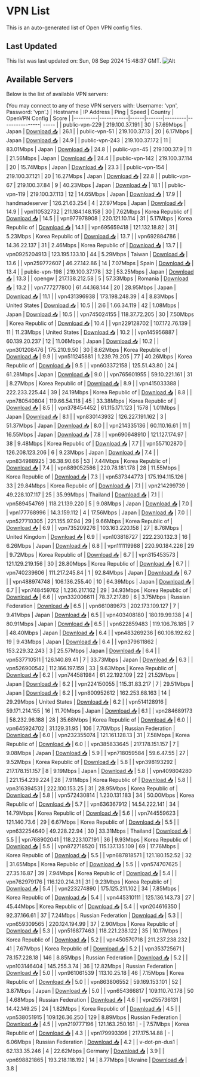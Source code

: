 # VPN List

This is an auto-generated list of Open VPN config files.

## Last Updated

This list was last updated on: Sun, 08 Sep 2024 15:48:37 GMT.
![Alt](https://repobeats.axiom.co/api/embed/186b98318ef1479477931607c1ad7d823f12451f.svg "Repobeats analytics image")

## Available Servers

Below is the list of available VPN servers:

(You may connect to any of these VPN servers with: Username: 'vpn', Password: 'vpn'.)
| Hostname | IP Address | Ping | Speed | Country | OpenVPN Config | Score |
|----------|------------|------|-------|---------|----------------| ----- |
| public-vpn-229 | 219.100.37.191 | 30 | 57.69Mbps | Japan | [Download 📥](./configs/server_0_JP.ovpn) | 26.1 |
| public-vpn-51 | 219.100.37.13 | 20 | 6.17Mbps | Japan | [Download 📥](./configs/server_1_JP.ovpn) | 24.9 |
| public-vpn-243 | 219.100.37.172 | 11 | 83.01Mbps | Japan | [Download 📥](./configs/server_2_JP.ovpn) | 24.8 |
| public-vpn-45 | 219.100.37.9 | 11 | 21.56Mbps | Japan | [Download 📥](./configs/server_3_JP.ovpn) | 24.4 |
| public-vpn-142 | 219.100.37.114 | 20 | 15.74Mbps | Japan | [Download 📥](./configs/server_4_JP.ovpn) | 23.3 |
| public-vpn-154 | 219.100.37.121 | 20 | 16.27Mbps | Japan | [Download 📥](./configs/server_5_JP.ovpn) | 22.8 |
| public-vpn-67 | 219.100.37.84 | 9 | 40.23Mbps | Japan | [Download 📥](./configs/server_6_JP.ovpn) | 18.1 |
| public-vpn-119 | 219.100.37.113 | 12 | 14.65Mbps | Japan | [Download 📥](./configs/server_7_JP.ovpn) | 17.9 |
| handmadeserver | 126.21.63.254 | 4 | 27.97Mbps | Japan | [Download 📥](./configs/server_8_JP.ovpn) | 14.9 |
| vpn110532732 | 211.184.148.158 | 30 | 7.62Mbps | Korea Republic of | [Download 📥](./configs/server_9_KR.ovpn) | 14.5 |
| vpn977978908 | 220.121.10.114 | 31 | 5.17Mbps | Korea Republic of | [Download 📥](./configs/server_10_KR.ovpn) | 14.1 |
| vpn695659418 | 121.132.18.82 | 31 | 5.23Mbps | Korea Republic of | [Download 📥](./configs/server_11_KR.ovpn) | 13.7 |
| vpn692884786 | 14.36.22.137 | 31 | 2.46Mbps | Korea Republic of | [Download 📥](./configs/server_12_KR.ovpn) | 13.7 |
| vpn0925204913 | 123.195.133.10 | 44 | 5.29Mbps | Taiwan | [Download 📥](./configs/server_13_TW.ovpn) | 13.6 |
| vpn259772607 | 46.27.142.86 | 14 | 7.07Mbps | Spain | [Download 📥](./configs/server_14_ES.ovpn) | 13.4 |
| public-vpn-198 | 219.100.37.178 | 32 | 53.25Mbps | Japan | [Download 📥](./configs/server_15_JP.ovpn) | 13.3 |
| opengw | 217.138.212.58 | 5 | 57.33Mbps | Romania | [Download 📥](./configs/server_16_RO.ovpn) | 13.2 |
| vpn777277800 | 61.44.168.144 | 20 | 28.95Mbps | Japan | [Download 📥](./configs/server_17_JP.ovpn) | 11.1 |
| vpn431396938 | 173.198.248.39 | 4 | 8.83Mbps | United States | [Download 📥](./configs/server_18_US.ovpn) | 10.5 |
| 2i6 | 1.66.34.119 | 42 | 1.08Mbps | Japan | [Download 📥](./configs/server_19_JP.ovpn) | 10.5 |
| vpn745024155 | 118.37.72.205 | 30 | 7.50Mbps | Korea Republic of | [Download 📥](./configs/server_20_KR.ovpn) | 10.4 |
| vpn229128702 | 107.172.76.139 | 11 | 11.23Mbps | United States | [Download 📥](./configs/server_21_US.ovpn) | 10.2 |
| vpn145956887 | 60.139.20.237 | 12 | 11.06Mbps | Japan | [Download 📥](./configs/server_22_JP.ovpn) | 10.2 |
| vpn301208476 | 175.210.9.50 | 30 | 8.62Mbps | Korea Republic of | [Download 📥](./configs/server_23_KR.ovpn) | 9.9 |
| vpn511245881 | 1.239.79.205 | 77 | 40.26Mbps | Korea Republic of | [Download 📥](./configs/server_24_KR.ovpn) | 9.5 |
| vpn603372158 | 125.51.43.80 | 24 | 61.28Mbps | Japan | [Download 📥](./configs/server_25_JP.ovpn) | 9.0 |
| vpn765601955 | 59.10.221.161 | 31 | 8.27Mbps | Korea Republic of | [Download 📥](./configs/server_26_KR.ovpn) | 8.9 |
| vpn415033388 | 222.233.225.44 | 39 | 24.19Mbps | Korea Republic of | [Download 📥](./configs/server_27_KR.ovpn) | 8.8 |
| vpn780540804 | 119.66.54.118 | 45 | 33.38Mbps | Korea Republic of | [Download 📥](./configs/server_28_KR.ovpn) | 8.5 |
| vpn378454452 | 61.115.171.123 | 1578 | 1.01Mbps | Japan | [Download 📥](./configs/server_29_JP.ovpn) | 8.1 |
| vpn830143932 | 126.227.191.162 | 3 | 51.37Mbps | Japan | [Download 📥](./configs/server_30_JP.ovpn) | 8.0 |
| vpn214335136 | 60.110.16.61 | 11 | 16.55Mbps | Japan | [Download 📥](./configs/server_31_JP.ovpn) | 7.8 |
| vpn690648910 | 121.127.174.97 | 38 | 9.48Mbps | Korea Republic of | [Download 📥](./configs/server_32_KR.ovpn) | 7.7 |
| vpn557102870 | 126.208.123.206 | 6 | 9.23Mbps | Japan | [Download 📥](./configs/server_33_JP.ovpn) | 7.4 |
| vpn834988925 | 36.38.90.66 | 53 | 7.44Mbps | Korea Republic of | [Download 📥](./configs/server_34_KR.ovpn) | 7.4 |
| vpn889052586 | 220.78.181.178 | 28 | 11.55Mbps | Korea Republic of | [Download 📥](./configs/server_35_KR.ovpn) | 7.3 |
| vpn537344773 | 175.194.115.126 | 33 | 29.84Mbps | Korea Republic of | [Download 📥](./configs/server_36_KR.ovpn) | 7.1 |
| vpn214299739 | 49.228.107.117 | 25 | 35.99Mbps | Thailand | [Download 📥](./configs/server_37_TH.ovpn) | 7.1 |
| vpn589454769 | 118.21.139.220 | 5 | 9.08Mbps | Japan | [Download 📥](./configs/server_38_JP.ovpn) | 7.0 |
| vpn177768996 | 14.3.159.112 | 4 | 17.56Mbps | Japan | [Download 📥](./configs/server_39_JP.ovpn) | 7.0 |
| vpn527710305 | 221.155.97.94 | 29 | 9.66Mbps | Korea Republic of | [Download 📥](./configs/server_40_KR.ovpn) | 6.9 |
| vpn735209276 | 103.163.220.158 | 27 | 8.76Mbps | United Kingdom | [Download 📥](./configs/server_41_GB.ovpn) | 6.9 |
| vpn103818727 | 222.230.132.3 | 16 | 6.26Mbps | Japan | [Download 📥](./configs/server_42_JP.ovpn) | 6.8 |
| vpn111119988 | 220.90.184.226 | 29 | 9.72Mbps | Korea Republic of | [Download 📥](./configs/server_43_KR.ovpn) | 6.7 |
| vpn315453573 | 121.129.219.156 | 30 | 28.80Mbps | Korea Republic of | [Download 📥](./configs/server_44_KR.ovpn) | 6.7 |
| vpn740239606 | 111.217.245.84 | 1 | 92.84Mbps | Japan | [Download 📥](./configs/server_45_JP.ovpn) | 6.7 |
| vpn488974748 | 106.136.255.40 | 10 | 64.39Mbps | Japan | [Download 📥](./configs/server_46_JP.ovpn) | 6.7 |
| vpn748459762 | 1.236.217.162 | 29 | 34.93Mbps | Korea Republic of | [Download 📥](./configs/server_47_KR.ovpn) | 6.6 |
| vpn332006611 | 78.37.217.89 | 6 | 3.75Mbps | Russian Federation | [Download 📥](./configs/server_48_RU.ovpn) | 6.5 |
| vpn661089673 | 202.173.109.127 | 7 | 9.41Mbps | Japan | [Download 📥](./configs/server_49_JP.ovpn) | 6.5 |
| vpn403408180 | 180.19.99.138 | 4 | 80.91Mbps | Japan | [Download 📥](./configs/server_50_JP.ovpn) | 6.5 |
| vpn622859483 | 119.106.76.185 | 7 | 48.40Mbps | Japan | [Download 📥](./configs/server_51_JP.ovpn) | 6.4 |
| vpn483269236 | 60.108.192.62 | 19 | 9.43Mbps | Japan | [Download 📥](./configs/server_52_JP.ovpn) | 6.4 |
| vpn379611862 | 153.229.32.243 | 3 | 25.57Mbps | Japan | [Download 📥](./configs/server_53_JP.ovpn) | 6.4 |
| vpn537710511 | 126.140.89.41 | 7 | 33.73Mbps | Japan | [Download 📥](./configs/server_54_JP.ovpn) | 6.3 |
| vpn526900542 | 112.166.197.159 | 33 | 9.63Mbps | Korea Republic of | [Download 📥](./configs/server_55_KR.ovpn) | 6.2 |
| vpn744581984 | 61.22.192.109 | 22 | 21.52Mbps | Japan | [Download 📥](./configs/server_56_JP.ovpn) | 6.2 |
| vpn224150055 | 115.31.83.217 | 7 | 29.51Mbps | Japan | [Download 📥](./configs/server_57_JP.ovpn) | 6.2 |
| vpn800952612 | 162.253.68.163 | 14 | 29.29Mbps | United States | [Download 📥](./configs/server_58_US.ovpn) | 6.2 |
| vpn514128916 | 59.171.214.155 | 16 | 11.70Mbps | Japan | [Download 📥](./configs/server_59_JP.ovpn) | 6.1 |
| vpn284689173 | 58.232.96.188 | 28 | 35.68Mbps | Korea Republic of | [Download 📥](./configs/server_60_KR.ovpn) | 6.0 |
| vpn645924702 | 31.129.31.95 | 106 | 7.70Mbps | Russian Federation | [Download 📥](./configs/server_61_RU.ovpn) | 6.0 |
| vpn232355074 | 121.161.128.13 | 31 | 7.58Mbps | Korea Republic of | [Download 📥](./configs/server_62_KR.ovpn) | 6.0 |
| vpn385833645 | 217.178.151.157 | 7 | 9.08Mbps | Japan | [Download 📥](./configs/server_63_JP.ovpn) | 5.9 |
| vpn718059584 | 59.6.47.55 | 27 | 9.52Mbps | Korea Republic of | [Download 📥](./configs/server_64_KR.ovpn) | 5.8 |
| vpn398193292 | 217.178.151.157 | 8 | 9.19Mbps | Japan | [Download 📥](./configs/server_65_JP.ovpn) | 5.8 |
| vpn409804280 | 221.154.239.224 | 28 | 7.91Mbps | Korea Republic of | [Download 📥](./configs/server_66_KR.ovpn) | 5.8 |
| vpn316394531 | 222.100.153.25 | 31 | 28.95Mbps | Korea Republic of | [Download 📥](./configs/server_67_KR.ovpn) | 5.8 |
| vpn572430814 | 1.230.131.183 | 34 | 50.00Mbps | Korea Republic of | [Download 📥](./configs/server_68_KR.ovpn) | 5.7 |
| vpn636367912 | 14.54.222.141 | 34 | 14.79Mbps | Korea Republic of | [Download 📥](./configs/server_69_KR.ovpn) | 5.6 |
| vpn744559623 | 121.140.73.6 | 29 | 6.67Mbps | Korea Republic of | [Download 📥](./configs/server_70_KR.ovpn) | 5.5 |
| vpn632254640 | 49.228.22.94 | 30 | 33.31Mbps | Thailand | [Download 📥](./configs/server_71_TH.ovpn) | 5.5 |
| vpn768902041 | 118.223.107.191 | 36 | 9.93Mbps | Korea Republic of | [Download 📥](./configs/server_72_KR.ovpn) | 5.5 |
| vpn872718520 | 115.137.135.109 | 69 | 17.76Mbps | Korea Republic of | [Download 📥](./configs/server_73_KR.ovpn) | 5.5 |
| vpn687818571 | 121.180.152.52 | 32 | 31.65Mbps | Korea Republic of | [Download 📥](./configs/server_74_KR.ovpn) | 5.5 |
| vpn574707625 | 27.35.16.87 | 39 | 7.94Mbps | Korea Republic of | [Download 📥](./configs/server_75_KR.ovpn) | 5.4 |
| vpn762979176 | 116.120.214.31 | 31 | 9.23Mbps | Korea Republic of | [Download 📥](./configs/server_76_KR.ovpn) | 5.4 |
| vpn223274890 | 175.125.211.102 | 34 | 7.85Mbps | Korea Republic of | [Download 📥](./configs/server_77_KR.ovpn) | 5.4 |
| vpn445310111 | 125.136.143.73 | 27 | 45.44Mbps | Korea Republic of | [Download 📥](./configs/server_78_KR.ovpn) | 5.4 |
| vpn204616350 | 92.37.166.61 | 37 | 7.24Mbps | Russian Federation | [Download 📥](./configs/server_79_RU.ovpn) | 5.3 |
| vpn659309565 | 220.124.194.99 | 37 | 2.90Mbps | Korea Republic of | [Download 📥](./configs/server_80_KR.ovpn) | 5.3 |
| vpn516877463 | 118.221.238.122 | 35 | 10.17Mbps | Korea Republic of | [Download 📥](./configs/server_81_KR.ovpn) | 5.2 |
| vpn450570718 | 211.237.238.232 | 41 | 7.67Mbps | Korea Republic of | [Download 📥](./configs/server_82_KR.ovpn) | 5.2 |
| vpn353725671 | 78.157.228.18 | 146 | 8.85Mbps | Russian Federation | [Download 📥](./configs/server_83_RU.ovpn) | 5.2 |
| vpn103146404 | 145.255.3.74 | 36 | 12.82Mbps | Russian Federation | [Download 📥](./configs/server_84_RU.ovpn) | 5.0 |
| vpn961061539 | 113.10.25.18 | 46 | 7.15Mbps | Korea Republic of | [Download 📥](./configs/server_85_KR.ovpn) | 5.0 |
| vpn863806552 | 59.169.153.101 | 52 | 3.87Mbps | Japan | [Download 📥](./configs/server_86_JP.ovpn) | 5.0 |
| vpn654366817 | 109.110.70.178 | 50 | 4.68Mbps | Russian Federation | [Download 📥](./configs/server_87_RU.ovpn) | 4.6 |
| vpn255736131 | 14.42.149.25 | 24 | 1.82Mbps | Korea Republic of | [Download 📥](./configs/server_88_KR.ovpn) | 4.5 |
| vpn538051915 | 109.126.36.250 | 129 | 8.89Mbps | Russian Federation | [Download 📥](./configs/server_89_RU.ovpn) | 4.5 |
| vpn219777196 | 121.163.250.161 | - | 7.57Mbps | Korea Republic of | [Download 📥](./configs/server_90_KR.ovpn) | 4.3 |
| vpn179993396 | 217.175.14.88 | - | 6.06Mbps | Russian Federation | [Download 📥](./configs/server_91_RU.ovpn) | 4.2 |
| v-dot-pn-dus1 | 62.133.35.246 | 4 | 22.62Mbps | Germany | [Download 📥](./configs/server_92_DE.ovpn) | 3.9 |
| vpn698821865 | 193.218.118.192 | 14 | 8.77Mbps | Ukraine | [Download 📥](./configs/server_93_UA.ovpn) | 3.8 |
